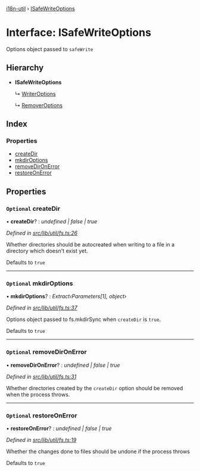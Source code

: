 [i18n-util](../README.md) › [ISafeWriteOptions](isafewriteoptions.md)

# Interface: ISafeWriteOptions

Options object passed to `safeWrite`

## Hierarchy

* **ISafeWriteOptions**

  ↳ [WriterOptions](../README.md#writeroptions)

  ↳ [RemoverOptions](../README.md#removeroptions)

## Index

### Properties

* [createDir](isafewriteoptions.md#optional-createdir)
* [mkdirOptions](isafewriteoptions.md#optional-mkdiroptions)
* [removeDirOnError](isafewriteoptions.md#optional-removedironerror)
* [restoreOnError](isafewriteoptions.md#optional-restoreonerror)

## Properties

### `Optional` createDir

• **createDir**? : *undefined | false | true*

*Defined in [src/lib/util/fs.ts:26](https://github.com/JuroOravec/i18n-util/blob/c9cd5a0/src/lib/util/fs.ts#L26)*

Whether directories should be autocreated when writing to a file in
a directory which doesn't exist yet.

Defaults to `true`

___

### `Optional` mkdirOptions

• **mkdirOptions**? : *Extract‹Parameters<typeof mkdirSync>[1], object›*

*Defined in [src/lib/util/fs.ts:37](https://github.com/JuroOravec/i18n-util/blob/c9cd5a0/src/lib/util/fs.ts#L37)*

Options object passed to fs.mkdirSync when `createDir` is `true`.

Defaults to `true`

___

### `Optional` removeDirOnError

• **removeDirOnError**? : *undefined | false | true*

*Defined in [src/lib/util/fs.ts:31](https://github.com/JuroOravec/i18n-util/blob/c9cd5a0/src/lib/util/fs.ts#L31)*

Whether directories created by the `createDir` option should be removed
when the process throws.

___

### `Optional` restoreOnError

• **restoreOnError**? : *undefined | false | true*

*Defined in [src/lib/util/fs.ts:19](https://github.com/JuroOravec/i18n-util/blob/c9cd5a0/src/lib/util/fs.ts#L19)*

Whether the changes done to files should be undone if the process throws

Defaults to `true`
